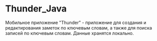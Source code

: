 # Thunder_Java

Мобильное приложение "Thunder" - приложение для создания и редактирования заметок по ключевым словам, а также для поиска записей по ключевым словам.
Данные хранятся локально.
